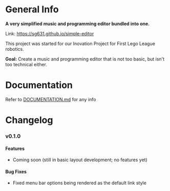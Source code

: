 # General Info
<b>A very simplified music and programming editor bundled into one.</b>

Link: https://sg631.github.io/simple-editor

This project was started for our Inovation Project for First Lego League robotics.

<b>Goal:</b> Create a music and programming editor that is not too basic, but isn't too technical either.

# Documentation
Refer to [DOCUMENTATION.md](docs/DOCUMENTATION.md) for any info

# Changelog
### v0.1.0
#### Features
* Coming soon (still in basic layout development; no features yet)

#### Bug Fixes
* Fixed menu bar options being rendered as the default link style
